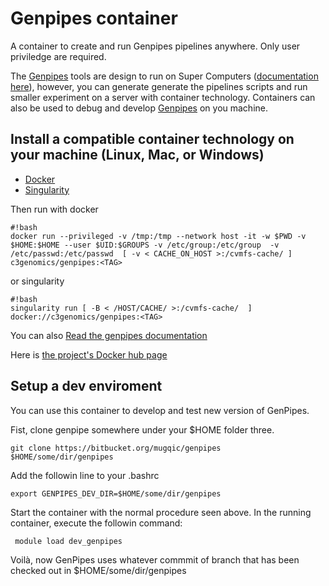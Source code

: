 # Genpipes container

A container to create and run Genpipes pipelines anywhere. Only user priviledge are required.

The [Genpipes](https://bitbucket.org/mugqic/genpipes/src/master/README.md) tools are design to run on Super Computers ([documentation here](http://www.computationalgenomics.ca/tutorials/)), however, you can generate generate the pipelines scripts and run smaller experiment on a server with container technology. Containers can also be used to debug and develop [Genpipes](https://bitbucket.org/mugqic/genpipes/src/master/README.md) on you machine.

## Install a compatible container technology on your machine (Linux, Mac, or Windows)

 - [Docker](https://docs.docker.com/install/)
 - [Singularity](https://singularity.lbl.gov/index.html)

Then run with docker 
```
#!bash
docker run --privileged -v /tmp:/tmp --network host -it -w $PWD -v $HOME:$HOME --user $UID:$GROUPS -v /etc/group:/etc/group  -v /etc/passwd:/etc/passwd  [ -v < CACHE_ON_HOST >:/cvmfs-cache/ ] c3genomics/genpipes:<TAG>
```

or singularity
```
#!bash
singularity run [ -B < /HOST/CACHE/ >:/cvmfs-cache/  ] docker://c3genomics/genpipes:<TAG>
```


You can also [Read the genpipes documentation](https://bitbucket.org/mugqic/genpipes)

Here is [the project's Docker hub page](https://hub.docker.com/r/c3genomics/genpipes/)


## Setup a dev enviroment

You can use this container to develop and test new version of GenPipes.

Fist, clone genpipe somewhere under your $HOME folder three. 

```
git clone https://bitbucket.org/mugqic/genpipes $HOME/some/dir/genpipes
```
Add the followin line to your .bashrc

```
export GENPIPES_DEV_DIR=$HOME/some/dir/genpipes
```

Start the container with the normal procedure seen above. In the running container, execute the followin command:

```
 module load dev_genpipes
```

Voilà, now GenPipes uses whatever commmit of branch that has been checked out in $HOME/some/dir/genpipes



